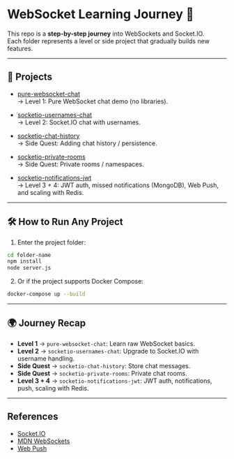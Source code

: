 # WebSocket Learning Journey 🚀

This repo is a **step-by-step journey** into WebSockets and Socket.IO.  
Each folder represents a level or side project that gradually builds new features.

---

## 📂 Projects

- [pure-websocket-chat](./pure-websocket-chat)  
  → Level 1: Pure WebSocket chat demo (no libraries).

- [socketio-usernames-chat](./socketio-usernames-chat)  
  → Level 2: Socket.IO chat with usernames.

- [socketio-chat-history](./socketio-chat-history)  
  → Side Quest: Adding chat history / persistence.

- [socketio-private-rooms](./socketio-private-rooms)  
  → Side Quest: Private rooms / namespaces.

- [socketio-notifications-jwt](./socketio-notifications-jwt)  
  → Level 3 + 4: JWT auth, missed notifications (MongoDB), Web Push, and scaling with Redis.

---

## 🛠️ How to Run Any Project

1. Enter the project folder:

```bash
cd folder-name
npm install
node server.js
```

2. Or if the project supports Docker Compose:

```bash
docker-compose up --build
```

---

## 🌍 Journey Recap

- **Level 1** → `pure-websocket-chat`: Learn raw WebSocket basics.  
- **Level 2** → `socketio-usernames-chat`: Upgrade to Socket.IO with username handling.  
- **Side Quest** → `socketio-chat-history`: Store chat messages.  
- **Side Quest** → `socketio-private-rooms`: Private chat rooms.  
- **Level 3 + 4** → `socketio-notifications-jwt`: JWT auth, notifications, push, scaling with Redis.

---

## References
- [Socket.IO](https://socket.io/docs/v4/)
- [MDN WebSockets](https://developer.mozilla.org/en-US/docs/Web/API/WebSockets_API)
- [Web Push](https://developer.mozilla.org/en-US/docs/Web/API/Push_API)
